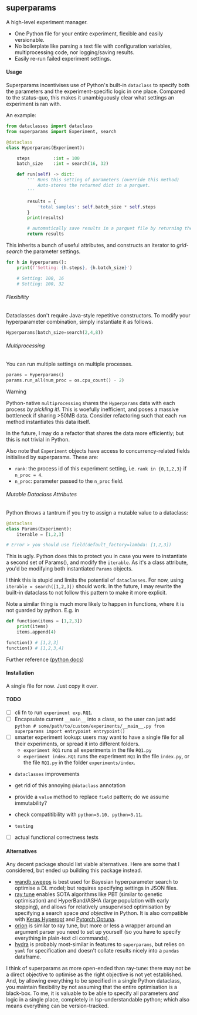 ## superparams
<!--
a Pythonic approach to Hyperparameter Search. Using built-in `dataclasses`, as they are flexible, typed, easily-serialisable, and are a `dict` in the places you need them. 

> I like to think of it as the repetitive back-logic for flexible, fast searching of any search space. 

#### Key Features 
--> 

A high-level experiment manager. 

- One Python file for your entire experiment, flexible and easily versionable.
- No boilerplate like parsing a text file with configuration variables, multiprocessing code, nor logging/saving results. 
- Easily re-run failed experiment settings. 

#### Usage 
Superparams incentivises use of Python's built-in `dataclass` to specify both the parameters and the experiment-specific logic in one place. Compared to the status-quo, this makes it unambiguously clear what settings an experiment is ran with. 

An example: 

```python 
from dataclasses import dataclass
from superparams import Experiment, search

@dataclass
class Hyperparams(Experiment):

    steps         :int = 100
    batch_size    :int = search(16, 32)

    def run(self) -> dict:
        ''' Runs this setting of parameters (override this method)
            Auto-stores the returned dict in a parquet.
        '''

        results = {
            'total samples': self.batch_size * self.steps
        }
        print(results)

        # automatically save results in a parquet file by returning them 
        return results
```

This inherits a bunch of useful attributes, and constructs an iterator to _grid-search_ the parameter settings.  

```python
for h in Hyperparams():
    print(f'Setting: {h.steps}, {h.batch_size}')

    # Setting: 100, 16
    # Setting: 100, 32
```

###### Flexibility
Dataclasses don't require Java-style repetitive constructors. To modify your hyperparameter combination, simply instantiate it as follows.

```python
Hyperparams(batch_size=search(2,4,8))
```

###### Multiprocessing 
You can run multiple settings on multiple processes. 

```python
params = Hyperparams()
params.run_all(num_proc = os.cpu_count() - 2)
```

> [!WARNING]
> Python-native `multiprocessing` shares the `Hyperparams` data with each process *by pickling it!*. This is woefully inefficient, and poses a massive bottleneck if sharing >50MB data. Consider refactoring such that each `run` method instantiates this data itself.
>
> In the future, I may do a refactor that shares the data more efficiently; but this is not trivial in Python.

Also note that `Experiment` objects have access to concurrency-related fields initialised by superparams. These are:

- `rank`: the process id of this experiment setting, i.e. `rank in {0,1,2,3}` if `n_proc = 4`. 
- `n_proc`: parameter passed to the `n_proc` field.

###### Mutable Dataclass Attributes
Python throws a tantrum if you try to assign a mutable value to a dataclass:

```python
@dataclass 
class Params(Experiment):
    iterable = [1,2,3]

# Error > you should use field(default_factory=lambda: [1,2,3])
```

This is ugly. Python does this to protect you in case you were to instantiate a second set of Params(), and modify the `iterable`. As it's a class attribute, you'd be modifying both instantiated `Params` objects. 

I think this is stupid and limits the potential of `dataclasses`. For now, using `iterable = search([1,2,3])` should work. In the future, I may rewrite the built-in dataclass to not follow this pattern to make it more explicit. 

Note a similar thing is much more likely to happen in functions, where it is not guarded by python. E.g. in 

```python
def function(items = [1,2,3])
    print(items)
    items.append(4)

function() # [1,2,3]
function() # [1,2,3,4]
```

Further reference ([python docs](https://docs.python.org/3/library/dataclasses.html#mutable-default-values))

#### Installation
A single file for now. Just copy it over. 


#### TODO

- [ ] cli fn to run `experiment exp.RQ1`. 
- [ ] Encapsulate current `__main__` into a class, so the user can just add 
      ```python
      # some/path/to/custom/experiments/__main__.py
      from superparams import entrypoint
      entrypoint()
      ```
- [ ] smarter experiment lookup: users may want to have a single file for all their experiments, or spread it into different folders. 
  - `experiment RQ1` runs all experiments in the file `RQ1.py`
  - `experiment index.RQ1` runs the experiment `RQ1` in the file `index.py`, 
    or the file `RQ1.py` in the folder `experiments/index`. 

- `dataclasses` improvements 
- get rid of this annoying `@dataclass` annotation
- provide a `value` method to replace `field` pattern; do we assume immutability? 
- check compatitibility with `python=3.10, python=3.11`. 

- `testing`
- [ ] actual functional correctness tests 

#### Alternatives
Any decent package should list viable alternatives. Here are some that I considered, but ended up building this package instead. 

- [wandb sweeps](https://docs.wandb.ai/guides/sweeps/) is best used for Bayesian hyperparameter search to optimise a DL model; but requires specifying settings in JSON files.
- [ray tune](https://docs.ray.io/en/latest/tune/index.html) enables SOTA algorithms like PBT (similar to genetic optimisation) and HyperBand/ASHA (large population with early stopping), and allows for relatively unsupervised optimisation by specifying a search space *and objective* in Python. It is also compatible with [Keras Hyperopt](https://github.com/maxpumperla/hyperas) and [Pytorch Optuna](https://optuna.org/).
- [orion](https://orion.readthedocs.io/en/stable/index.html) is similar to ray tune, but more or less a wrapper around an argument parser you need to set up yourself (so you have to specify everything in plain-text cli commands).
- [hydra](https://hydra.cc/) is probably most-similar in features to `superparams`, but relies on `yaml` for specification and doesn't collate results nicely into a `pandas` dataframe. 

I think of superparams as more open-ended than ray-tune: there may not be a direct objective to optimise as the right objective is not yet established. And, by allowing everything to be specified in a single Python dataclass, you maintain flexibility by not assuming that the entire optimisation is a black-box. To me, it is valuable to be able to specify all parameters *and* logic in a single place, completely in lsp-understandable python; which also means everything can be version-tracked.

